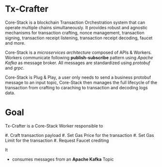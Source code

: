 # Tx-Crafter

Core-Stack is a blockchain Transaction Orchestration system that can operate multiple chains simultaneously.
It provides robust and agnostic mechanisms for transaction crafting, nonce management, transaction signing, transaction receipt listening, transaction receipt decoding, faucet and more.

Core-Stack is a *microservices architecture* composed of APIs & Workers. 
Workers communicate following **publish-subscribe** pattern using *Apache Kafka* as message broker. 
All messages are standardized using *protobuf* and *grpc*.

Core-Stack is Plug & Play, a user only needs to send a business protobuf message to an input topic,
Core-Stack then manages the full lifecycle of the transaction from crafting to caraching to transaction and decoding logs data.

# Goal

Tx-Crafter is a Core-Stack Worker responsible to 

#. Craft transaction payload
#. Set Gas Price for the transaction
#. Set Gas Limit for the transaction
#. Request Faucet crediting

It
- consumes messages from an **Apache Kafka** Topic
